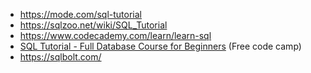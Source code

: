 - https://mode.com/sql-tutorial
- https://sqlzoo.net/wiki/SQL_Tutorial
- https://www.codecademy.com/learn/learn-sql
-   [SQL Tutorial - Full Database Course for Beginners](https://www.youtube.com/watch?v=HXV3zeQKqGY) (Free code camp)
- https://sqlbolt.com/